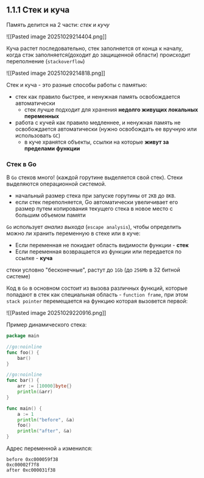 ## 1.1.1 Стек и куча
Память делится на 2 части: *стек* и *кучу*

![[Pasted image 20251029214404.png]]

Куча растет последовательно, стек заполняется от конца к началу, когда стэк заполняется(доходит до защищенной области) происходит переполнение (`stackoverflow`)

![[Pasted image 20251029214818.png]]

Cтек и куча - это разные способы работы с памятью:
- стек как правило быстрее, и ненужная память освобождается автоматически
	- стек лучше подходит для хранения **недолго живущих локальных переменных**
- работа с кучей как правило медленнее, и ненужная память не освобождается автоматически (нужно освобождать ее вручную или использовать `GC`)
	- в куче хранятся объекты, ссылки на которые **живут за пределами функции**

### Стек в Go

В `Go` стеков много! (каждой горутине выделяется свой стек). Стеки выделяются операционной системой.
- начальный размер стека при запуске горутины от `2KB` до `8KB`. 
- если стек переполняется, Go автоматически увеличивает его размер путем копирования текущего стека в новое место с большим объемом памяти

`Go` использует *анализ выхода* (`escape analysis`), чтобы определить можно ли хранить переменную в стеке или в куче:
- Если переменная не покидает область видимости функции - **стек**
- Если переменная возвращается из функции или передается по ссылке - **куча**

стеки условно "бесконечные", растут до `1Gb` (до `256Мb` в 32 битной системе)

Код в `Go` в основном состоит из вызова различных функций, которые попадают в стек как специальная область - `function frame`, при этом `stack pointer` перемещается на функцию которая вызовется первой:

![[Pasted image 20251029220916.png]]

Пример динамического стека:

```go
package main

//go:noinline
func foo() {
    bar()
}

//go:noinline
func bar() {
    arr := [10000]byte{}
    println(&arr)
}

func main() {
    a := 1
    println("before", &a)
    foo()
    println("after", &a)
}
```

Адрес переменной `a` изменился:

```
before 0xc000059f38
0xc00002f7f8
after 0xc000031f38
```


